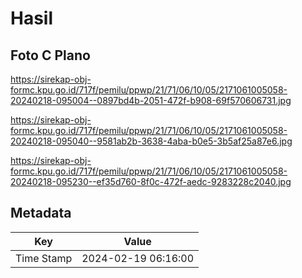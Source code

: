 # Hasil

## Foto C Plano

https://sirekap-obj-formc.kpu.go.id/717f/pemilu/ppwp/21/71/06/10/05/2171061005058-20240218-095004--0897bd4b-2051-472f-b908-69f570606731.jpg

https://sirekap-obj-formc.kpu.go.id/717f/pemilu/ppwp/21/71/06/10/05/2171061005058-20240218-095040--9581ab2b-3638-4aba-b0e5-3b5af25a87e6.jpg

https://sirekap-obj-formc.kpu.go.id/717f/pemilu/ppwp/21/71/06/10/05/2171061005058-20240218-095230--ef35d760-8f0c-472f-aedc-9283228c2040.jpg


## Metadata

| Key        | Value               |
| ---------- | ------------------- |
| Time Stamp | 2024-02-19 06:16:00 |



